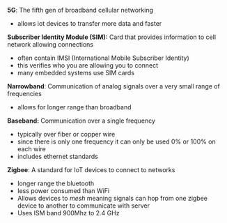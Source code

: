 **5G**: The fifth gen of broadband cellular networking 
 - allows iot devices to transfer more data and faster 

**Subscriber Identity Module (SIM):** Card that provides information to cell network allowing connections
- often contain IMSI (International Mobile Subscriber Identity) 
- this verifies who you are allowing you to connect 
- many embedded systems use SIM cards

**Narrowband**: Communication of analog signals over a very small range of frequencies
- allows for longer range than broadband 

**Baseband:** Communication over a single frequency
- typically over fiber or copper wire 
- since there is only one frequency it can only be used 0% or 100% on each wire 
- includes ethernet standards 

**Zigbee**: A standard for IoT devices to connect to networks 
- longer range the bluetooth
- less power consumed than WiFi
- Allows devices to *mesh* meaning signals can hop from one zigbee device to another to communicate with server 
- Uses ISM band 900Mhz to 2.4 GHz